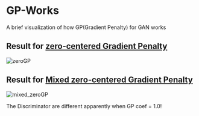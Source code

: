 # GP-Works
A brief visualization of how GP(Gradient Penalty) for GAN works



## Result for [zero-centered Gradient Penalty](<https://arxiv.org/abs/1801.04406>)

![zeroGP](/Users/SungYub/GP-Works/zeroGP.png)

## Result for [Mixed zero-centered Gradient Penalty](<https://openreview.net/pdf?id=ByxPYjC5KQ>)

![mixed_zeroGP](/Users/SungYub/GP-Works/mixed_zeroGP.png)



The Discriminator are different apparently when GP coef = 1.0!